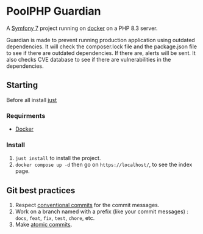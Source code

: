 # PoolPHP Guardian
A [Symfony 7](https://symfony.com/) project running on [docker](https://www.docker.com/)
on a PHP 8.3 server.

Guardian is made to prevent running production application using outdated dependencies.
It will check the composer.lock file and the package.json file to see if there are outdated dependencies.
If there are, alerts will be sent.
It also checks CVE database to see if there are vulnerabilities in the dependencies.

## Starting

Before all install [just](https://github.com/casey/just)

### Requirments
- [Docker](https://www.docker.com/)

### Install
1. `just install` to install the project.
2. `docker compose up -d` then go on `https://localhost/`, to see the index page.


## Git best practices
1. Respect [conventional commits](https://www.conventionalcommits.org/fr/v1.0.0/) for the commit messages.
2. Work on a branch named with a prefix (like your commit messages) : `docs`, `feat`, `fix`, `test`, `chore`, etc.
3. Make [atomic commits](https://www.codeheroes.fr/2021/10/25/git-pourquoi-ecrire-des-commits-atomiques/).
